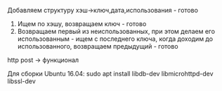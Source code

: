 Добавляем структуру хэш->ключ,дата,использования - готово

1) Ищем по хэшу, возвращаем ключ - готово
2) Возвращаем первый из неиспользованных, при этом делаем его использованным - ищем с последнего ключа, когда доходим до использованного, возвращаем предыдущий - готово

http post -> функционал

Для сборки Ubuntu 16.04:
sudo apt install libdb-dev libmicrohttpd-dev libssl-dev